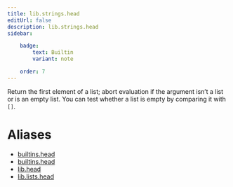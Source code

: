 ```yaml
---
title: lib.strings.head
editUrl: false
description: lib.strings.head
sidebar:

    badge:
        text: Builtin
        variant: note

    order: 7
---
```


Return the first element of a list; abort evaluation if the argument
isn’t a list or is an empty list. You can test whether a list is
empty by comparing it with `[]`.


# Aliases

- [builtins.head](/nix-doc-comments/reference/builtins/builtins-head)
- [builtins.head](/nix-doc-comments/reference/builtins/builtins-head)
- [lib.head](/nix-doc-comments/reference/lib/lib-head)
- [lib.lists.head](/nix-doc-comments/reference/lib/lists/lib-lists-head)


